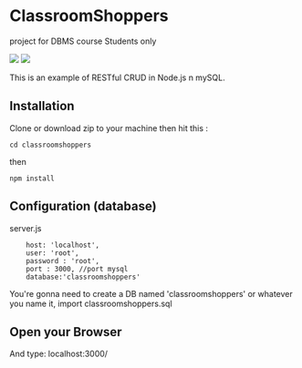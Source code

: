 
# ClassroomShoppers
project for DBMS course Students only


<img src="https://raw.githubusercontent.com/madHEYsia/ClassroomShoppers/master/screenshot.JPG" >
<img src="https://raw.githubusercontent.com/madHEYsia/ClassroomShoppers/master/screenshot1.JPG" >

This is an example of RESTful CRUD in Node.js n mySQL.

## Installation
Clone or download zip to your machine then hit this :

    cd classroomshoppers

then

    npm install

## Configuration (database)
server.js

        host: 'localhost',
        user: 'root',
        password : 'root',
        port : 3000, //port mysql
        database:'classroomshoppers'



You're gonna need to create a DB named 'classroomshoppers' or whatever you name it,  import classroomshoppers.sql


## Open your Browser
And type: localhost:3000/
